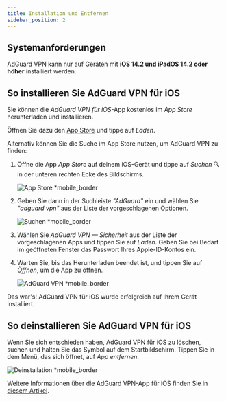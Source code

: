 ```yaml
---
title: Installation und Entfernen
sidebar_position: 2
---
```


## Systemanforderungen

AdGuard VPN kann nur auf Geräten mit **iOS 14.2 und iPadOS 14.2 oder höher** installiert werden.

## So installieren Sie AdGuard VPN für iOS

Sie können die *AdGuard VPN für iOS*-App kostenlos im *App Store* herunterladen und installieren.

Öffnen Sie dazu den [App Store](https://agrd.io/ios_vpn) und tippe auf *Laden*.

Alternativ können Sie die Suche im App Store nutzen, um AdGuard VPN zu finden:

1. Öffne die App *App Store* auf deinem iOS-Gerät und tippe auf *Suchen* 🔍 in der unteren rechten Ecke des Bildschirms.

    ![App Store *mobile_border](https://cdn.adguardvpn.com/content/kb/vpn/ios/app-store-en.png)

1. Geben Sie dann in der Suchleiste *"AdGuard"* ein und wählen Sie *"adguard vpn"* aus der Liste der vorgeschlagenen Optionen.

    ![Suchen *mobile_border](https://cdn.adguardvpn.com/content/kb/vpn/ios/search-en.png)

1. Wählen Sie *AdGuard VPN — Sicherheit* aus der Liste der vorgeschlagenen Apps und tippen Sie auf *Laden*. Geben Sie bei Bedarf im geöffneten Fenster das Passwort Ihres Apple-ID-Kontos ein.
1. Warten Sie, bis das Herunterladen beendet ist, und tippen Sie auf *Öffnen*, um die App zu öffnen.

    ![AdGuard VPN *mobile_border](https://cdn.adguardvpn.com/content/kb/vpn/ios/adguard-vpn-en.png)

Das war's! AdGuard VPN für iOS wurde erfolgreich auf Ihrem Gerät installiert.

## So deinstallieren Sie AdGuard VPN für iOS

Wenn Sie sich entschieden haben, AdGuard VPN für iOS zu löschen, suchen und halten Sie das Symbol auf dem Startbildschirm. Tippen Sie in dem Menü, das sich öffnet, auf *App entfernen*.

![Deinstallation *mobile_border](https://cdn.adguardvpn.com/content/kb/vpn/ios/2.2/quick-action-menu.png)

Weitere Informationen über die AdGuard VPN-App für iOS finden Sie in [diesem Artikel](adguard-vpn-for-ios/overview).
